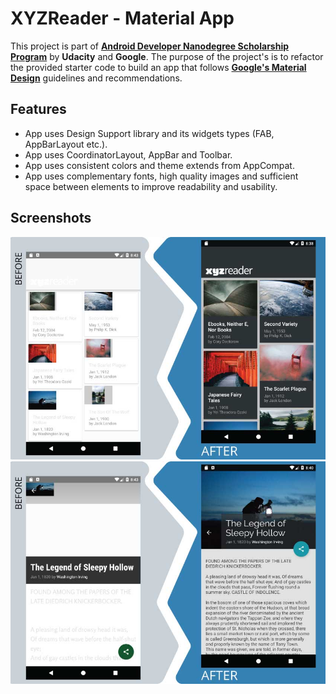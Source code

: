 # XYZReader - Material App

This project is part of [**Android Developer Nanodegree Scholarship Program**](https://www.udacity.com/google-scholarships) by
**Udacity** and **Google**. The purpose of the project's is to refactor the provided starter code to build an app that follows [**Google's Material Design**](https://material.io/design/) guidelines and recommendations.
## Features
* App uses Design Support library and its widgets types (FAB, AppBarLayout etc.).
* App uses CoordinatorLayout, AppBar and Toolbar.
* App uses consistent colors and theme extends from AppCompat.
* App uses complementary fonts, high quality images and sufficient space between elements to improve readability and usability.

## Screenshots

![XYZReader](https://raw.githubusercontent.com/SamuelaAnastasi/XYZReader/master/previews/main_before.jpg)  
![XYZReader](https://raw.githubusercontent.com/SamuelaAnastasi/XYZReader/master/previews/detail_after.jpg)
